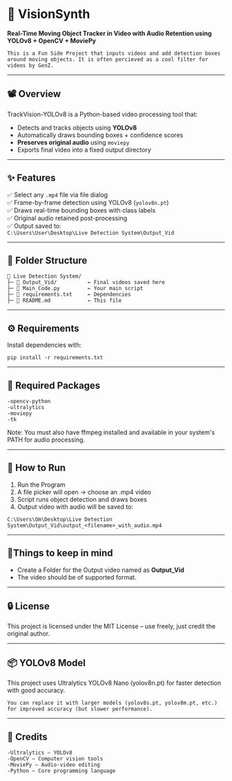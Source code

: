 # 🎯 VisionSynth
**Real-Time Moving Object Tracker in Video with Audio Retention using YOLOv8 + OpenCV + MoviePy**

```
This is a Fun Side Project that inputs videos and add detection boxes around moving objects. It is often percieved as a cool filter for videos by GenZ.
```

---

## 📽️ Overview

TrackVision-YOLOv8 is a Python-based video processing tool that:
- Detects and tracks objects using **YOLOv8**
- Automatically draws bounding boxes + confidence scores
- **Preserves original audio** using `moviepy`
- Exports final video into a fixed output directory

---

## ✨ Features

✅ Select any `.mp4` file via file dialog  
✅ Frame-by-frame detection using YOLOv8 (`yolov8n.pt`)  
✅ Draws real-time bounding boxes with class labels  
✅ Original audio retained post-processing  
✅ Output saved to:  
`C:\Users\User\Desktop\Live Detection System\Output_Vid`

---

## 📁 Folder Structure

```plaintext
📂 Live Detection System/
├─ 📂 Output_Vid/          ← Final videos saved here
├─ 📄 Main_Code.py         ← Your main script
├─ 📄 requirements.txt     ← Dependencies
├─ 📄 README.md            ← This file

```

---

## ⚙️ Requirements
Install dependencies with:

~~~
pip install -r requirements.txt
~~~

---

## 🧰 Required Packages

```plaintext
-opencv-python
-ultralytics
-moviepy
-tk

```

Note: You must also have ffmpeg installed and available in your system's PATH for audio processing.

---

## 🚀 How to Run

1. Run the Program
2. A file picker will open → choose an .mp4 video
3. Script runs object detection and draws boxes
4. Output video with audio will be saved to:

~~~
C:\Users\Om\Desktop\Live Detection System\Output_Vid\output_<filename>_with_audio.mp4
~~~

---

## 🥸Things to keep in mind
- Create a Folder for the Output video named as **Output_Vid**
- The video should be of supported format.
  
---

## 🔒 License
This project is licensed under the MIT License – use freely, just credit the original author.

---

## 📦 YOLOv8 Model

This project uses Ultralytics YOLOv8 Nano (yolov8n.pt) for faster detection with good accuracy.

```plaintext
You can replace it with larger models (yolov8s.pt, yolov8m.pt, etc.) for improved accuracy (but slower performance).
```

---

## 🧠 Credits

```plaintext
-Ultralytics – YOLOv8
-OpenCV – Computer vision tools
-MoviePy – Audio-video editing
-Python – Core programming language
```

